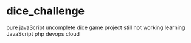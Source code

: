 # dice_challenge

pure javaScript
uncomplete dice game project
still not working
learning JavaScript
php
devops 
cloud 
